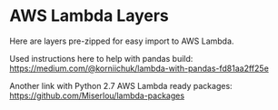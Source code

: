 # AWS Lambda Layers
Here are layers pre-zipped for easy import to AWS Lambda.

Used instructions here to help with pandas build: https://medium.com/@korniichuk/lambda-with-pandas-fd81aa2ff25e

Another link with Python 2.7 AWS Lambda ready packages: https://github.com/Miserlou/lambda-packages
